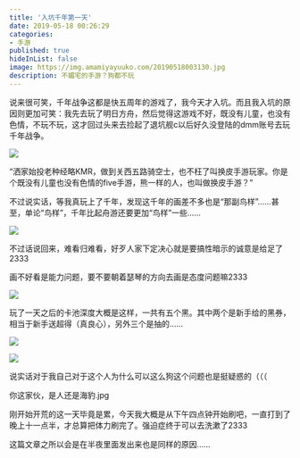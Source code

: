 ```yaml
---
title: '入坑千年第一天'
date: 2019-05-18 00:26:29
categories:
- 手游
published: true
hideInList: false
image: https://img.amamiyayuuko.com/20190518003130.jpg
description: 不媚宅的手游？狗都不玩
---
```

说来很可笑，千年战争这都是快五周年的游戏了，我今天才入坑。而且我入坑的原因则更加可笑：我先去玩了明日方舟，然后觉得这游戏不好，既没有儿童，也没有色情，不玩不玩，这才回过头来去捡起了退坑舰c以后好久没登陆的dmm账号去玩千年战争。

<!-- more -->

![](https://img.amamiyayuuko.com/20190517235031.png)

“洒家始投老种经略KMR，做到关西五路骑空士，也不枉了叫换皮手游玩家。你是个既没有儿童也没有色情的five手游，熊一样的人，也叫做换皮手游？”

不过说实话，等我真玩上了千年，发现这千年的画差不多也是“那副鸟样”……甚至，单论“鸟样”，千年比起舟游还要更加“鸟样”一些……

![](https://img.amamiyayuuko.com/20190518000958.jpg)

不过话说回来，难看归难看，好歹人家下定决心就是要搞性暗示的诚意是给足了2333

画不好看是能力问题，要不要朝着瑟琴的方向去画是态度问题嘛2333

![](https://img.amamiyayuuko.com/20190518001004.png)

玩了一天之后的卡池深度大概是这样，一共有五个黑。其中两个是新手给的黑券，相当于新手送超得（真良心），另外三个是抽的……

![](https://img.amamiyayuuko.com/20190518001008.jpg)

![](https://img.amamiyayuuko.com/20190518001553.png)

说实话对于我自己对于这个人为什么可以这么狗这个问题也是挺疑惑的（（（

你这家伙，是人还是海豹.jpg

刚开始开荒的这一天毕竟是累，今天我大概是从下午四点钟开始刷吧，一直打到了晚上十一点半，才总算把体力刷完了。强迫症终于可以去洗漱了2333

这篇文章之所以会是在半夜里面发出来也是同样的原因……
